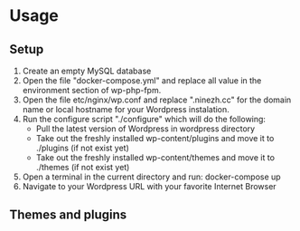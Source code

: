 # Usage

## Setup

1. Create an empty MySQL database 
2. Open the file "docker-compose.yml" and replace all value in 
   the environment section of wp-php-fpm.
3. Open the file etc/nginx/wp.conf and replace ".ninezh.cc" for 
   the domain name or local hostname for your Wordpress instalation.
4. Run the configure script "./configure" which will do the following: 
    - Pull the latest version of Wordpress in wordpress directory
    - Take out the freshly installed wp-content/plugins and move it to ./plugins 
      (if not exist yet)
    - Take out the freshly installed wp-content/themes and move it to ./themes
      (if not exist yet)
5. Open a terminal in the current directory and run: docker-compose up
6. Navigate to your Wordpress URL with your favorite Internet Browser


## Themes and plugins

